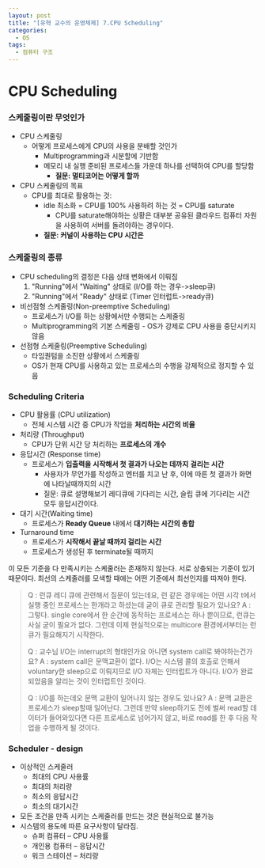 ```yaml
---
layout: post
title: "[유혁 교수의 운영체제] 7.CPU Scheduling"
categories:
  - OS
tags:
  - 컴퓨터 구조
---
```


# CPU Scheduling

### 스케줄링이란 무엇인가

- CPU 스케줄링
  - 어떻게 프로세스에게 CPU의 사용을 분배할 것인가
    - Multiprogramming과 시분할에 기반함
    - 메모리 내 실행 준비된 프로세스들 가운데 하나를 선택하여 CPU를 할당함
      - **질문: 멀티코어는 어떻게 할까**
- CPU 스케줄링의 목표
  - CPU를 최대로 활용하는 것: 
    - idle 최소화 = CPU를 100% 사용하려 하는 것 = CPU를 saturate
      - CPU를 saturate해야하는 상황은 대부분 공유된 클라우드 컴퓨터 자원을 사용하여 서버를 돌려야하는 경우이다.
    - **질문: 커널이 사용하는 CPU 시간은**

### 스케줄링의 종류

- CPU scheduling의 결정은 다음 상태 변화에서 이뤄짐
  1. "Running"에서 "Waiting" 상태로 (I/O를 하는 경우->sleep큐)
  2. "Running"에서 "Ready" 상태로 (Timer 인터럽트->ready큐)
- 비선점형 스케줄링(Non-preemptive Scheduling)
  - 프로세스가 I/O를 하는 상황에서만 수행되는 스케줄링
  - Multiprogramming의 기본 스케줄링 - OS가 강제로 CPU 사용을 중단시키지 않음
- 선점형 스케줄링(Preemptive Scheduling)
  - 타임퀀텀을 소진한 상황에서 스케줄링
  - OS가 현재 CPU를 사용하고 있는 프로세스의 수행을 강제적으로 정지할 수 있음

### Scheduling Criteria

- CPU 활용률 (CPU utilization)
  - 전체 시스템 시간 중 CPU가 작업을 **처리하는 시간의 비율**
- 처리량 (Throughput)
  - CPU가 단위 시간 당 처리하는 **프로세스의 개수**
- 응답시간 (Response time)
  - 프로세스가 **입출력을 시작해서 첫 결과가 나오는 데까지** **걸리는 시간**
    - 사용자가 무언가를 작성하고 엔터를 치고 난 후, 이에 따른 첫 결과가 화면에 나타날때까지의 시간
    - 질문: 큐로 설명해보기
      레디큐에 기다리는 시간, 슬립 큐에 기다리는 시간 모두 응답시간이다. 
- 대기 시간(Waiting time)
  - 프로세스가 **Ready Queue** 내에서 **대기하는 시간의 총합**
- Turnaround time
  - 프로세스가 **시작해서 끝날 때까지 걸리는 시간**
  - 프로세스가 생성된 후 terminate될 때까지

이 모든 기준을 다 만족시키는 스케줄러는 존재하지 않는다. 서로 상충되는 기준이 있기 때문이다. 최선의 스케줄러를 모색할 때에는 어떤 기준에서 최선인지를 따져야 한다.

> Q : 런큐 레디 큐에 관련해서 질문이 있는데요, 런 같은 경우에는 어떤 시각 t에서 실행 중인 프로세스는 한개라고 하셨는데 굳이 큐로 관리할 필요가 있나요?
> A : 그렇다. single core에서 한 순간에 동작하는 프로세스는 하나 뿐이므로, 런큐는 사실 굳이 필요가 없다. 그런데 이제 현실적으로는 multicore 환경에서부터는 런 큐가 필요해지기 시작한다.
>
> Q : 교수님 I/O는 interrupt의 형태인가요 아니면 system call로 봐야하는건가요?
> A : system call은 문맥교환이 없다. I/O는 시스템 콜의 호출로 인해서 voluntary한 sleep으로 이뤄지므로 I/O 자체는 인터럽트가 아니다. I/O가 완료되었음을 알리는 것이 인터럽트인 것이다.
>
> Q : I/O를 하는데오 문맥 교환이 일어나지 않는 경우도 있나요?
> A : 문맥 교환은 프로세스가 sleep할때 일어난다. 그런데 만약 sleep하기도 전에 벌써 read할 데이터가 들어와있다면 다른 프로세스로 넘어가지 않고, 바로 read를 한 후 다음 작업을 수행하게 될 것이다.

### Scheduler - design

- 이상적인 스케줄러
  - 최대의 CPU 사용률 
  - 최대의 처리량 
  - 최소의 응답시간 
  - 최소의 대기시간 
- 모든 조건을 만족 시키는 스케줄러를 만드는 것은 현실적으로 불가능 
- 시스템의 용도에 따른 요구사항이 달라짐. 
  - 슈퍼 컴퓨터 – CPU 사용률 
  - 개인용 컴퓨터 – 응답시간 
  - 워크 스테이션 – 처리량



